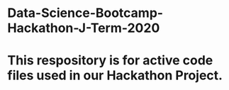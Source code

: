 # Data-Science-Bootcamp-Hackathon-J-Term-2020

# This respository is for active code files used in our Hackathon Project.
